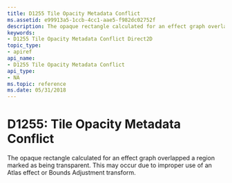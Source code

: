 ```yaml
---
title: D1255 Tile Opacity Metadata Conflict
ms.assetid: e99913a5-1ccb-4cc1-aae5-f982dc02752f
description: The opaque rectangle calculated for an effect graph overlapped a region marked as being transparent. This may occur due to improper use of an Atlas effect or Bounds Adjustment transform.
keywords:
- D1255 Tile Opacity Metadata Conflict Direct2D
topic_type:
- apiref
api_name:
- D1255 Tile Opacity Metadata Conflict
api_type:
- NA
ms.topic: reference
ms.date: 05/31/2018
---
```


# D1255: Tile Opacity Metadata Conflict

The opaque rectangle calculated for an effect graph overlapped a region marked as being transparent. This may occur due to improper use of an Atlas effect or Bounds Adjustment transform.






 

 

 
